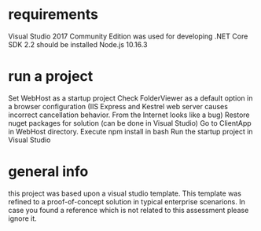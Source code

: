 # requirements
Visual Studio 2017 Community Edition was used for developing
.NET Core SDK 2.2 should be installed
Node.js 10.16.3

# run a project
Set WebHost as a startup project
Check FolderViewer as a default option in a browser configuration
(IIS Express and Kestrel web server causes incorrect cancellation behavior. From the Internet looks like a bug)
Restore nuget packages for solution (can be done in Visual Studio)
Go to ClientApp in WebHost directory. Execute npm install in bash
Run the startup project in Visual Studio

# general info
this project was based upon a visual studio template. 
This template was refined to a proof-of-concept solution in typical enterprise scenarions.
In case you found a reference which is not related to this assessment please ignore it. 

